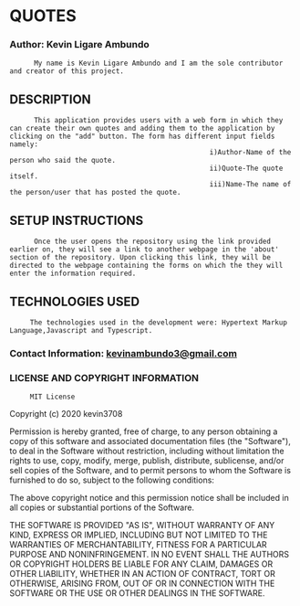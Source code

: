 # QUOTES

### Author: Kevin Ligare Ambundo
          My name is Kevin Ligare Ambundo and I am the sole contributor and creator of this project.

## DESCRIPTION
          This application provides users with a web form in which they can create their own quotes and adding them to the application by clicking on the "add" button. The form has different input fields namely:
                                                     i)Author-Name of the person who said the quote.
                                                     ii)Quote-The quote itself.
                                                     iii)Name-The name of the person/user that has posted the quote.
## SETUP INSTRUCTIONS
          Once the user opens the repository using the link provided earlier on, they will see a link to another webpage in the 'about' section of the repository. Upon clicking this link, they will be directed to the webpage containing the forms on which the they will enter the information required.


## TECHNOLOGIES USED
         The technologies used in the development were: Hypertext Markup Language,Javascript and Typescript.

### Contact Information: kevinambundo3@gmail.com

### LICENSE AND COPYRIGHT INFORMATION
         MIT License

Copyright (c) 2020 kevin3708

Permission is hereby granted, free of charge, to any person obtaining a copy of this software and associated documentation files (the "Software"), to deal in the Software without restriction, including without limitation the rights to use, copy, modify, merge, publish, distribute, sublicense, and/or sell copies of the Software, and to permit persons to whom the Software is furnished to do so, subject to the following conditions:

The above copyright notice and this permission notice shall be included in all copies or substantial portions of the Software.

THE SOFTWARE IS PROVIDED "AS IS", WITHOUT WARRANTY OF ANY KIND, EXPRESS OR IMPLIED, INCLUDING BUT NOT LIMITED TO THE WARRANTIES OF MERCHANTABILITY, FITNESS FOR A PARTICULAR PURPOSE AND NONINFRINGEMENT. IN NO EVENT SHALL THE AUTHORS OR COPYRIGHT HOLDERS BE LIABLE FOR ANY CLAIM, DAMAGES OR OTHER LIABILITY, WHETHER IN AN ACTION OF CONTRACT, TORT OR OTHERWISE, ARISING FROM, OUT OF OR IN CONNECTION WITH THE SOFTWARE OR THE USE OR OTHER DEALINGS IN THE SOFTWARE.
